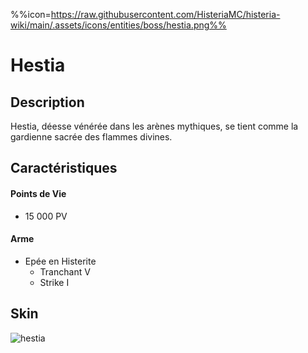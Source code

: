 %%icon=https://raw.githubusercontent.com/HisteriaMC/histeria-wiki/main/.assets/icons/entities/boss/hestia.png%%
# Hestia

## Description 
Hestia, déesse vénérée dans les arènes mythiques, se tient comme la gardienne sacrée des flammes divines.

## Caractéristiques

#### __Points de Vie__
+ 15 000 PV

#### __Arme__
+ Epée en Histerite 
  - Tranchant V
  - Strike I

## Skin
![hestia](https://raw.githubusercontent.com/HisteriaMC/histeria-wiki/main/.assets/entities/boss/hestia.png)



